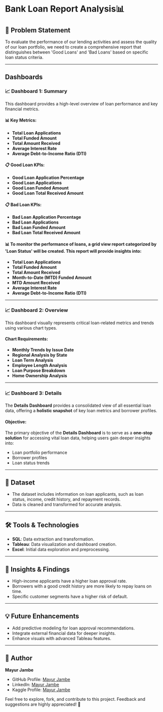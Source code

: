 # Bank Loan Report Analysis📊

## 🌟 Problem Statement
To evaluate the performance of our lending activities and assess the quality of our loan portfolio, we need to create a comprehensive report that distinguishes between 'Good Loans' and 'Bad Loans' based on specific loan status criteria.

---

## Dashboards

### 📈 Dashboard 1: Summary
This dashboard provides a high-level overview of loan performance and key financial metrics.

#### 📊 Key Metrics:
- **Total Loan Applications**
- **Total Funded Amount**
- **Total Amount Received**
- **Average Interest Rate**
- **Average Debt-to-Income Ratio (DTI)**

#### 📋 Good Loan KPIs:
- **Good Loan Application Percentage**
- **Good Loan Applications**
- **Good Loan Funded Amount**
- **Good Loan Total Received Amount**

#### 📋 Bad Loan KPIs:
- **Bad Loan Application Percentage**
- **Bad Loan Applications**
- **Bad Loan Funded Amount**
- **Bad Loan Total Received Amount**

#### 📊 To monitor the performance of loans, a **grid view report** categorized by 'Loan Status' will be created. This report will provide insights into:
- **Total Loan Applications**
- **Total Funded Amount**
- **Total Amount Received**
- **Month-to-Date (MTD) Funded Amount**
- **MTD Amount Received**
- **Average Interest Rate**
- **Average Debt-to-Income Ratio (DTI)**

---

### 📈 Dashboard 2: Overview
This dashboard visually represents critical loan-related metrics and trends using various chart types.

#### Chart Requirements:
- **Monthly Trends by Issue Date** 
- **Regional Analysis by State**
- **Loan Term Analysis** 
- **Employee Length Analysis**
- **Loan Purpose Breakdown** 
- **Home Ownership Analysis**

---

### 📈 Dashboard 3: Details
The **Details Dashboard** provides a consolidated view of all essential loan data, offering a **holistic snapshot** of key loan metrics and borrower profiles.

#### Objective:
The primary objective of the **Details Dashboard** is to serve as a **one-stop solution** for accessing vital loan data, helping users gain deeper insights into:
- Loan portfolio performance
- Borrower profiles
- Loan status trends

---

## 📂 Dataset
- The dataset includes information on loan applicants, such as loan status, income, credit history, and repayment records.
- Data is cleaned and transformed for accurate analysis.

---

## 🛠️ Tools & Technologies
- **SQL**: Data extraction and transformation.
- **Tableau**: Data visualization and dashboard creation.
- **Excel**: Initial data exploration and preprocessing.

---

## 🚀 Insights & Findings
- High-income applicants have a higher loan approval rate.
- Borrowers with a good credit history are more likely to repay loans on time.
- Specific customer segments have a higher risk of default.

---

## 💡 Future Enhancements
- Add predictive modeling for loan approval recommendations.
- Integrate external financial data for deeper insights.
- Enhance visuals with advanced Tableau features.

---

## 👤 **Author**

**Mayur Jambe**

- GitHub Profile: [Mayur Jambe](https://github.com/mayur-42)
- LinkedIn: [Mayur Jambe](https://www.linkedin.com/in/mayurjambe42/)
- Kaggle Profile: [Mayur Jambe](https://www.kaggle.com/mayurjambe)
  
Feel free to explore, fork, and contribute to this project. Feedback and suggestions are highly appreciated! 🌟
